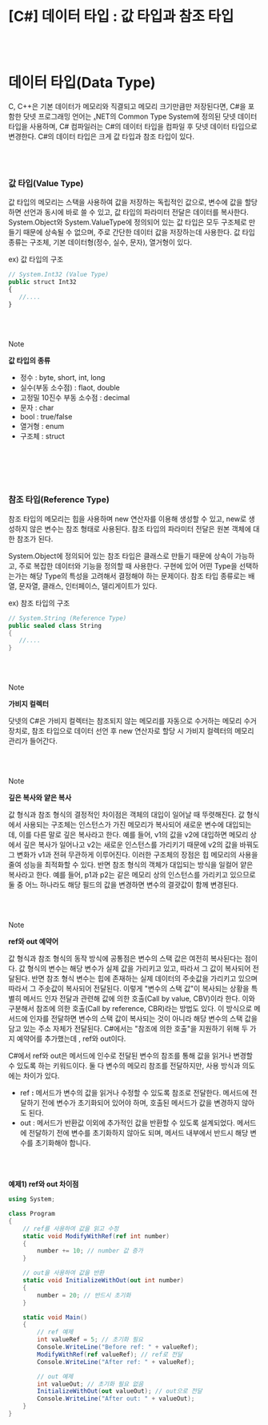 # [C#] 데이터 타입 : 값 타입과 참조 타입

<br><br>

# **데이터 타입(Data Type)**

C, C++은 기본 데이터가 메모리와 직결되고 메모리 크기만큼만 저장된다면, C#을 포함한 닷넷 프로그래밍 언어는 [**.**](http://msdn.microsoft.com/ko-kr/library/2hf02550(v=VS.90).aspx)NET의 Common Type System에 정의된 닷넷 데이터 타입을 사용하며, C# 컴파일러는 C#의 데이터 타입을 컴파일 후 닷넷 데이터 타입으로 변경한다. C#의 데이터 타입은 크게 값 타입과 참조 타입이 있다.

<br><br>

### **값 타입**(Value Type)

값 타입의 메모리는 스택을 사용하여 값을 저장하는 독립적인 값으로, 변수에 값을 할당하면 선언과 동시에 바로 쓸 수 있고, 값 타입의 파라미터 전달은 데이터를 복사한다.
System.Object와 System.ValueType에 정의되어 있는 값 타입은 모두 구조체로 만들기 때문에 상속될 수 없으며, 주로 간단한 데이터 값을 저장하는데 사용한다. 값 타입 종류는 구조체, 기본 데이터형(정수, 실수, 문자), 열거형이 있다.

ex) 값 타입의 구조

```jsx
// System.Int32 (Value Type)
public struct Int32 
{ 
   //....
}
```

<br><br>

>[!note]
> **값 타입의 종류**
> 
> - 정수 : byte, short, int, long
> - 실수(부동 소수점) : flaot, double
> - 고정밀 10진수 부동 소수점 : decimal
> - 문자 : char
> - bool : true/false
> - 열거형 : enum
> - 구조체 : struct

<br><br>
<br><br>

### **참조 타입**(Reference Type)

참조 타입의 메모리는 힙을 사용하며 new 연산자를 이용해 생성할 수 있고, new로 생성하지 않은 변수는 참조 형태로 사용된다. 참조 타입의 파라미터 전달은 원본 객체에 대한 참조가 된다. 

System.Object에 정의되어 있는 참조 타입은 클래스로 만들기 때문에 상속이 가능하고, 주로 복잡한 데이터와 기능을 정의할 때 사용한다. 구현에 있어 어떤 Type을 선택하는가는 해당 Type의 특성을 고려해서 결정해야 하는 문제이다. 참조 타입 종류로는 배열, 문자열, 클래스, 인터페이스, 델리게이트가 있다.

ex) 참조 타입의 구조

```csharp
// System.String (Reference Type)
public sealed class String 
{
   //....
}
```

<br><br>

>[!note]
> **가비지 컬렉터**
> 
> 닷넷의 C#은 가비지 컬렉터는 참조되지 않는 메모리를 자동으로 수거하는 메모리 수거 장치로, 참조 타입으로 데이터 선언 후 new 연산자로 할당 시 가비지 컬렉터의 메모리 관리가 들어간다.

<br><br>

>[!note]
> **깊은 복사와 얕은 복사**
> 
> 값 형식과 참조 형식의 결정적인 차이점은 객체의 대입이 일어날 때 뚜렷해진다.
> 값 형식에서 사용되는 구조체는 인스턴스가 가진 메모리가 복사되어 새로운 변수에 대입되는 데, 이를 다른 말로 깊은 복사라고 한다.  예를 들어, v1의 값을 v2에 대입하면 메모리 상에서 깊은 복사가 일어나고 v2는 새로운 인스턴스를 가리키기 때문에 v2의 값을 바꿔도 그 변화가 v1과 전혀 무관하게 이루어진다.
> 이러한 구조체의 장점은 힙 메모리의 사용을 줄여 성능을 최적화할 수 있다.
> 반면 참조 형식의 객체가 대입되는 방식을 일컬어 얕은 복사라고 한다. 예를 들어,  p1과 p2는 같은 메모리 상의 인스턴스를 가리키고 있으므로 둘 중 어느 하나라도 해당 필드의 값을 변경하면 변수의 결괏값이 함께 변경된다.

<br><br>

>[!note]
> **ref와 out 예약어**
> 
> 값 형식과 참조 형식의 동작 방식에 공통점은 변수의 스택 값은 여전히 복사된다는 점이다.
> 값 형식의 변수는 해당 변수가 실제 값을 가리키고 있고, 따라서 그 값이 복사되어 전달된다. 반면 참조 형식 변수는 힙에 존재하는 실제 데이터의 주솟값을 가리키고 있으며 따라서 그 주솟값이 복사되어 전달된다.
> 이렇게 "변수의 스택 값"이 복사되는 상황을 특별히 메서드 인자 전달과 관련해 값에 의한 호출(Call by value, CBV)이라 한다.
> 이와 구분해서 참조에 의한 호출(Call by reference, CBR)라는 방법도 있다. 이 방식으로 메서드에 인자를 전달하면 변수의 스택 값이 복사되는 것이 아니라 해당 변수의 스택 값을 담고 있는 주소 자체가 전달된다. C#에서는 "참조에 의한 호출"을 지원하기 위해 두 가지 예약어를 추가했는데 , ref와 out이다. 
> 
> C#에서 ref와 out은 메서드에 인수로 전달된 변수의 참조를 통해 값을 읽거나 변경할 수 있도록 하는 키워드이다. 둘 다 변수의 메모리 참조를 전달하지만, 사용 방식과 의도에는 차이가 있다.
> 
> - ref **:** 메서드가 변수의 값을 읽거나 수정할 수 있도록 참조로 전달한다. 메서드에 전달하기 전에 변수가 초기화되어 있어야 하며, 호출된 메서드가 값을 변경하지 않아도 된다.
> - out : 메서드가 반환값 이외에 추가적인 값을 반환할 수 있도록 설계되었다. 메서드에 전달하기 전에 변수를 초기화하지 않아도 되며, 메서드 내부에서 반드시 해당 변수를 초기화해야 합니다.

<br><br>

**예제1) ref와 out 차이점**

```csharp
using System;

class Program
{
    // ref를 사용하여 값을 읽고 수정
    static void ModifyWithRef(ref int number)
    {
        number += 10; // number 값 증가
    }

    // out을 사용하여 값을 반환
    static void InitializeWithOut(out int number)
    {
        number = 20; // 반드시 초기화
    }

    static void Main()
    {
        // ref 예제
        int valueRef = 5; // 초기화 필요
        Console.WriteLine("Before ref: " + valueRef);
        ModifyWithRef(ref valueRef); // ref로 전달
        Console.WriteLine("After ref: " + valueRef);

        // out 예제
        int valueOut; // 초기화 필요 없음
        InitializeWithOut(out valueOut); // out으로 전달
        Console.WriteLine("After out: " + valueOut);
    }
}
```
